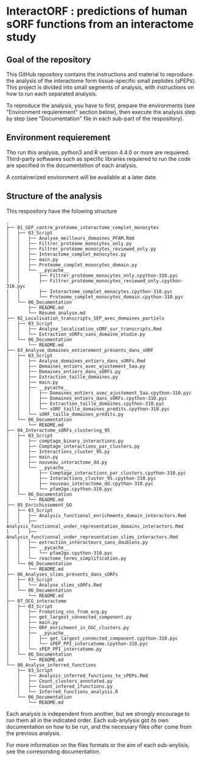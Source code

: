 # InteractORF : predictions of human sORF functions from an interactome study

## Goal of the repository
This GitHub repository contains the instructions and material to reproduce the analysis of the interactome form tissue-specific small peptides (sPEPs). This project is divided into small segments of analysis, with instructions on how to run each separated analysis. 

To reproduce the analysis, you have to first, prepare the environments (see "Environment requierement" section below), then execute the analysis step by step (see "Documentation" file in each sub-part of the respository).

## Environment requierement
Tho run this analysis, python3 and R version 4.4.0 or more are requiered. 
Third-party softwares such as specific libraries requiered to run the code are specified in the documentetion of each analysis.

A containerized environment will be available at a later date. 

## Structure of the analysis

This respository have the folowing structure 

```
.
├── 01_SEP_contre_protéome_interactome_complet_monocytes
│   ├── 03_Script
│   │   ├── Analyse_meilleurs_domaines_PFAM.Rmd
│   │   ├── Filtrer_protéome_monocytes_only.py
│   │   ├── Filtrer_protéome_monocytes_reviewed_only.py
│   │   ├── Interactome_complet_monocytes.py
│   │   ├── main.py
│   │   ├── Proteome_complet_monocytes_domain.py
│   │   └── __pycache__
│   │       ├── Filtrer_protéome_monocytes_only.cpython-310.pyc
│   │       ├── Filtrer_protéome_monocytes_reviewed_only.cpython-310.pyc
│   │       ├── Interactome_complet_monocytes.cpython-310.pyc
│   │       └── Proteome_complet_monocytes_domain.cpython-310.pyc
│   └── 06_Documentation
│       ├── README.md
│       └── Résumé_analyse.md
├── 02_Localisation_transcripts_SEP_avec_domaines_partiels
│   ├── 03_Script
│   │   ├── Analyse_localisation_sORF_sur_transcripts.Rmd
│   │   └── Extraction_sORFs_sans_domaine_etudie.py
│   └── 06_Documentation
│       └── README.md
├── 03_Analyse_domaines_entierement_présents_dans_sORF
│   ├── 03_Script
│   │   ├── Analyse_domaines_entiers_dans_sORFs.Rmd
│   │   ├── Domaines_entiers_avec_ajustement_5aa.py
│   │   ├── Domaines_entiers_dans_sORFs.py
│   │   ├── Extraction_taille_domaines.py
│   │   ├── main.py
│   │   ├── __pycache__
│   │   │   ├── Domaines_entiers_avec_ajustement_5aa.cpython-310.pyc
│   │   │   ├── Domaines_entiers_dans_sORFs.cpython-310.pyc
│   │   │   ├── Extraction_taille_domaines.cpython-310.pyc
│   │   │   └── sORF_taille_domaines_prédits.cpython-310.pyc
│   │   └── sORF_taille_domaines_prédits.py
│   └── 06_Documentation
│       └── README.md
├── 04_Interactome_sORFs_clustering_95
│   ├── 03_Script
│   │   ├── comptage_binary_interactions.py
│   │   ├── Comptage_interactions_par_clusters.py
│   │   ├── Interactions_cluster_95.py
│   │   ├── main.py
│   │   ├── nouveau_interactome_dd.py
│   │   └── __pycache__
│   │       ├── Comptage_interactions_par_clusters.cpython-310.pyc
│   │       ├── Interactions_cluster_95.cpython-310.pyc
│   │       ├── nouveau_interactome_dd.cpython-310.pyc
│   │       └── pfam2go.cpython-310.pyc
│   └── 06_Documentation
│       └── README.md
├── 05_Enrichissement_GO
│   ├── 03_Script
│   │   ├── Analysis_functional_enrichments_domain_interactors.Rmd
│   │   ├── Analysis_functionnal_under_representation_domains_interactors.Rmd
│   │   ├── Analysis_functionnal_under_representation_slims_interactors.Rmd
│   │   ├── extraction_interacteurs_sans_doublons.py
│   │   ├── __pycache__
│   │   │   └── pfam2go.cpython-310.pyc
│   │   └── reactome_terms_simplification.py
│   └── 06_Documentation
│       └── README.md
├── 06_Analyses_slims_présents_dans_sORFs
│   ├── 03_Script
│   │   └── Analyse_slims_sORFs.Rmd
│   └── 06_Documentation
│       └── README.md
├── 07_OCG_interactome
│   ├── 03_Script
│   │   ├── Fromating_cns_from_ocg.py
│   │   ├── get_largest_connected_component.py
│   │   ├── main.py
│   │   ├── ORF_enrichment_in_OGC_clusters.py
│   │   ├── __pycache__
│   │   │   ├── get_largest_connected_component.cpython-310.pyc
│   │   │   └── sPEP_PPI_intercatome.cpython-310.pyc
│   │   └── sPEP_PPI_intercatome.py
│   └── 06_Documentation
│       └── README.md
└── 08_Analyse_inferred_functions
    ├── 03_Script
    │   ├── Analysis_inferred_functions_to_sPEPs.Rmd
    │   ├── Count_clusters_annotated.py
    │   ├── Count_infered_ifunctions.py
    │   └── Inferred_functions_analysis.R
    └── 06_Documentation
        └── README.md

```
Each analysis is independent from another, but we strongly encourage to run them all in the indicated order. Each sub-anylysis got its own documentation on how to be run, and the necessary files ofter come from the previous analysis.

For more information on the files formats or the aim of each sub-anylisis, see the corresonding documentation.
